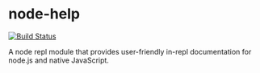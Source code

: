 # node-help
[![Build Status](https://travis-ci.org/foundling/node-help.svg?branch=master)](https://travis-ci.org/foundling/node-help)

A node repl module that provides user-friendly in-repl documentation for node.js and native JavaScript.

